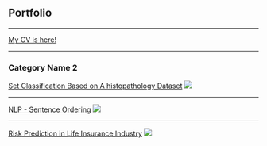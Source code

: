 ## Portfolio

---
[My CV is here!](/pdf/LU_resume.pdf)

---

### Category Name 2

[Set Classification Based on A histopathology Dataset](/sample_page)
<img src="images/dummy_thumbnail.jpg?raw=true"/>

---
[NLP - Sentence Ordering](/pdf/sample_presentation.pdf)
<img src="images/dummy_thumbnail.jpg?raw=true"/>

---
[Risk Prediction in Life Insurance Industry](http://example.com/)
<img src="images/dummy_thumbnail.jpg?raw=true"/>

